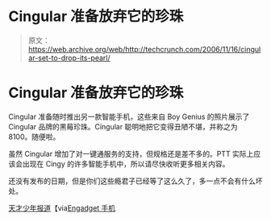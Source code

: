 # Cingular 准备放弃它的珍珠

> 原文：<https://web.archive.org/web/http://techcrunch.com/2006/11/16/cingular-set-to-drop-its-pearl/>

# Cingular 准备放弃它的珍珠

Cingular 准备随时推出另一款智能手机，这些来自 Boy Genius 的照片展示了 Cingular 品牌的黑莓珍珠。Cingular 聪明地把它变得丑陋不堪，并称之为 8100。随便啦。

虽然 Cingular 增加了对一键通服务的支持，但规格还是差不多的。PTT 实际上应该会出现在 Cingy 的许多智能手机中，所以请尽快收听更多相关内容。

还没有发布的日期，但是你们这些瘾君子已经等了这么久了，多一点不会有什么坏处。

[天才少年报道](https://web.archive.org/web/20130627211714/http://www.boygeniusreport.com/)【via[Engadget 手机](https://web.archive.org/web/20130627211714/http://www.engadgetmobile.com/2006/11/16/the-boy-genius-report-cingular-8100-launch-presentation/)